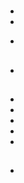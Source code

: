 # 



## 









## 



- 





- 



[]()

- 





## 

















### 

- []()

## 











### 









## 



[]()



### 





















### 

















### 











### 

- []()
- []()
- 
- []()
- []()

## 

- 

